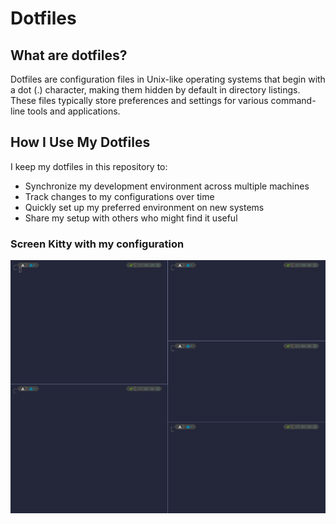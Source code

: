 # Dotfiles

## What are dotfiles?

Dotfiles are configuration files in Unix-like operating systems that begin with a dot (.) character, making them hidden by default in directory listings. These files typically store preferences and settings for various command-line tools and applications.

## How I Use My Dotfiles

I keep my dotfiles in this repository to:

- Synchronize my development environment across multiple machines
- Track changes to my configurations over time
- Quickly set up my preferred environment on new systems
- Share my setup with others who might find it useful

### Screen Kitty with my configuration

![Kitty Terminal Screenshot](kitty.png)

